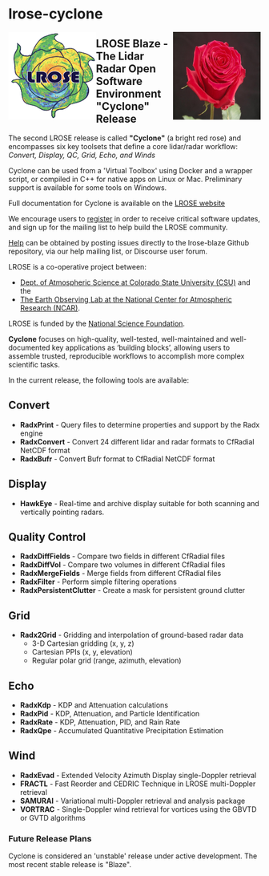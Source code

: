 # lrose-cyclone

<img align="left" width="175" height="175" src="./docs/images/LROSE_logo_small.png">
<img align="right" width="175" height="175" src="./docs/images/CYCLONE.jpeg">

## **LROSE Blaze** - The Lidar Radar Open Software Environment "Cyclone" Release

The second LROSE release is called **"Cyclone"** (a bright red rose) and encompasses six key toolsets that define a core lidar/radar workflow: *Convert, Display, QC, Grid, Echo, and Winds*

Cyclone can be used from a 'Virtual Toolbox' using Docker and a wrapper script, or compiled in C++ for native apps on Linux or Mac. Preliminary support is available for some tools on Windows.

Full documentation for Cyclone is available on the [LROSE website](https://lrose.net)

We encourage users to [register](https://lrose.net/software.html) in order to receive critical software updates, and sign up for the mailing list to help build the LROSE community.

[Help](https://lrose.net/help.html) can be obtained by posting issues directly to the lrose-blaze Github repository, via our help mailing list, or Discourse user forum.

LROSE is a co-operative project between:

  * [Dept. of Atmospheric Science at Colorado State University (CSU)](http://www.atmos.colostate.edu/) and the
  * [The Earth Observing Lab at the National Center for Atmospheric Research (NCAR)](https://www.eol.ucar.edu/content/lidar-radar-open-software-environment).

LROSE is funded by the [National Science Foundation](https://www.nsf.gov).

**Cyclone** focuses on high-quality, well-tested, well-maintained and well-documented key applications as ‘building blocks’, allowing users to assemble trusted, reproducible workflows to accomplish more complex scientific tasks.

In the current release, the following tools are available:

## Convert
  * **RadxPrint** - Query files to determine properties and support by the Radx engine
  * **RadxConvert** - Convert 24 different lidar and radar formats to CfRadial NetCDF format
  * **RadxBufr** - Convert Bufr format to CfRadial NetCDF format

## Display
  * **HawkEye** - Real-time and archive display suitable for both scanning and vertically pointing radars.

## Quality Control

  * **RadxDiffFields** - Compare two fields in different CfRadial files
  * **RadxDiffVol** - Compare two volumes in different CfRadial files
  * **RadxMergeFields** - Merge fields from different CfRadial files
  * **RadxFilter** - Perform simple filtering operations
  * **RadxPersistentClutter** - Create a mask for persistent ground clutter

## Grid
  * **Radx2Grid** - Gridding and interpolation of ground-based radar data
    * 3-D Cartesian gridding (x, y, z)
    * Cartesian PPIs (x, y, elevation)
    * Regular polar grid (range, azimuth, elevation)

## Echo
  * **RadxKdp** - KDP and Attenuation calculations
  * **RadxPid** - KDP, Attenuation, and Particle Identification
  * **RadxRate** - KDP, Attenuation, PID, and Rain Rate
  * **RadxQpe** - Accumulated Quantitative Precipitation Estimation

## Wind
  * **RadxEvad** - Extended Velocity Azimuth Display single-Doppler retrieval
  * **FRACTL** - Fast Reorder and CEDRIC Technique in LROSE multi-Doppler retrieval
  * **SAMURAI** - Variational multi-Doppler retrieval and analysis package
  * **VORTRAC** - Single-Doppler wind retrieval for vortices using the GBVTD or GVTD algorithms

### Future Release Plans

Cyclone is considered an 'unstable' release under active development.
The most recent stable release is "Blaze".
